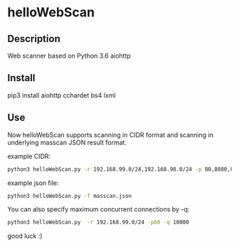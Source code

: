 # helloWebScan

## Description
Web scanner based on Python 3.6 aiohttp

## Install
pip3 install aiohttp cchardet bs4 lxml

## Use
Now helloWebScan supports scanning in CIDR format and scanning in underlying masscan JSON result format.

example CIDR:
```bash
python3 helloWebScan.py -r 192.168.99.0/24,192.168.98.0/24 -p 80,8080,8081
```

example json file:
```bash
python3 helloWebScan.py -f masscan.json
```

You can also specify maximum concurrent connections by -q:
```bash
python3 helloWebScan.py  -r 192.168.99.0/24 -p80 -q 10000
```

good luck :)
